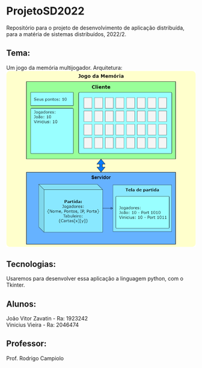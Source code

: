 # ProjetoSD2022
Repositório para o projeto de desenvolvimento de aplicação distribuída, para a matéria de sistemas distribuídos, 2022/2.

## Tema:
Um jogo da memória multijogador.
Arquitetura:
![alt text](https://github.com/JVZavatin/ProjetoSD2022/blob/main/images/Arquitecture.png?raw=true "Arquitetura")

## Tecnologias: 
Usaremos para desenvolver essa aplicação a linguagem python, com o Tkinter.

## Alunos: 
João Vitor Zavatin - Ra: 1923242  
Vinicius Vieira - Ra: 2046474

## Professor:
Prof. Rodrigo Campiolo
